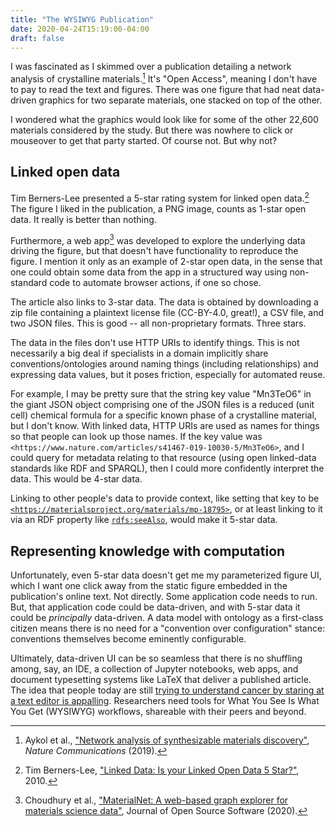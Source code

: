 ```yaml
---
title: "The WYSIWYG Publication"
date: 2020-04-24T15:19:00-04:00
draft: false
---
```


I was fascinated as I skimmed over a publication detailing a network analysis of crystalline materials.[^aykol]
It's "Open Access", meaning I don't have to pay to read the text and figures. There was one figure that had neat
 data-driven graphics for two separate materials, one stacked on top of the other.
 
 I wondered what the graphics would look like for some of the other 22,600 materials considered
 by the study. But there was nowhere to click or mouseover to get that party started. Of course not. But why not?
 
## Linked open data
 
Tim Berners-Lee presented a 5-star rating system for linked open data.[^5star]
The figure I liked in the publication, a PNG image, counts as 1-star open data. It really is better than nothing. 

Furthermore, a web app[^materialnet] was developed to explore the underlying data driving
the figure, but that doesn't have functionality to reproduce the figure. I mention it only as an example of 2-star
 open data, in the sense that one could obtain some data from the app in a structured way using non-standard code to
  automate browser actions, if one so chose.
  
The article also links to 3-star data. The data is obtained by downloading a zip file
 containing a plaintext license file (CC-BY-4.0, great!), a CSV file, and two JSON files. This is good -- all
 non-proprietary formats. Three stars.
 
The data in the files don't use HTTP URIs to identify things.
This is not necessarily a big deal if specialists in a domain implicitly share
conventions/ontologies around naming things (including relationships) and expressing data values, but it
poses friction, especially for automated reuse.

For example, I may be pretty sure that the string key value
"Mn3TeO6" in the giant JSON object comprising one of the JSON files
is a reduced (unit cell) chemical formula for a specific known phase of a crystalline material, but I don't know.
With linked data, HTTP URIs are used as names for things so that people can look up those names. If the
key value was `<https://www.nature.com/articles/s41467-019-10030-5/Mn3TeO6>`, and I could query for metadata relating
to that resource (using open linked-data standards like RDF and SPARQL), then I could more confidently interpret the
 data. This would be 4-star data.

Linking to other people's data to provide context, like setting that key to be
[`<https://materialsproject.org/materials/mp-18795>`](https://materialsproject.org/materials/mp-18795), or at least
 linking to it via an RDF property
 like [`rdfs:seeAlso`](https://www.w3.org/TR/rdf-schema/#ch_seealso), would make it 5-star data.
 
## Representing knowledge with computation
 
Unfortunately, even 5-star data doesn't get me my parameterized figure UI, which I want one click away from the static
 figure embedded in the publication's online text. Not directly. Some application code needs to run. But, that
 application code could be data-driven, and with 5-star data it could be *principally* data-driven. A data model with
 ontology as a first-class citizen means there is no need for a "convention over configuration" stance: conventions
  themselves become eminently configurable.
  
Ultimately, data-driven UI can be so seamless that there is no shuffling among, say, an IDE, a collection of Jupyter
 notebooks, web apps, and document typesetting systems like LaTeX that deliver a published article.
  The idea that people today are still [trying to understand cancer by staring
  at a text editor is appalling](https://www.theatlantic.com/technology/archive/2017/09/saving-the-world-from-code/540393/).
  Researchers need tools for What You See Is What You Get (WYSIWYG) workflows, shareable with their peers and beyond.

[^aykol]: Aykol et al., ["Network analysis of synthesizable materials discovery"](https://www.nature.com/articles/s41467-019-10030-5), *Nature Communications* (2019).
[^materialnet]: Choudhury et al., ["MaterialNet: A web-based graph explorer for materials science data"](https://doi.org/10.21105/joss.02105), Journal of Open Source Software (2020).
[^5star]: Tim Berners-Lee,
["Linked Data: Is your Linked Open Data 5 Star?"](https://www.w3.org/DesignIssues/LinkedData.html#fivestar), 2010.